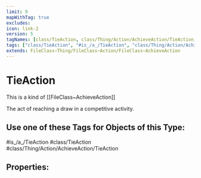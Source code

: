 ```yaml
---
limit: 9
mapWithTag: true
excludes:
icon: link-2
version: 5
tagNames: [class/TieAction, class/Thing/Action/AchieveAction/TieAction, is_a_/TieAction, schema-org/TieAction]
tags: ["class/TieAction", "#is_/a_/TieAction", "class/Thing/Action/AchieveAction/TieAction"]
extends: FileClass~Thing/FileClass~Action/FileClass~AchieveAction
---
```


# TieAction
This is a kind of [[FileClass~AchieveAction]]

The act of reaching a draw in a competitive activity.


## Use one of these Tags for Objects of this Type:

#is_/a_/TieAction
#class/TieAction
#class/Thing/Action/AchieveAction/TieAction

## Properties:


